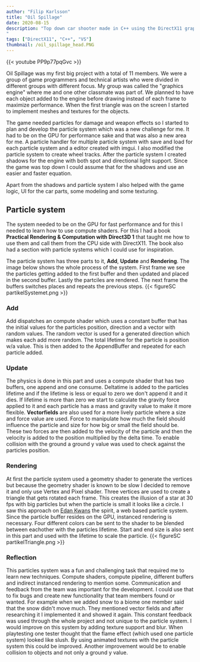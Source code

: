 ```yaml
---
author: "Filip Karlsson"
title: "Oil Spillage"
date: 2020-08-15
description: "Top down car shooter made in C++ using the DirectX11 graphics API where I made a shadow mapping with directional and spot light, particle system focused on performance with editor and save/load capabilites, Memory and performance optimization, tire tracks using the particle system and compute shader, objective system and UI. Collaborated with 10 other people.
"
tags: ["DirectX11", "C++", "VS"]
thumbnail: /oil_spillage_head.PNG
---
```


{{< youtube PP9p77pqGvc >}}

Oil Spillage was my first big project with a total of 11 members. We were a group of game programmers and technical artists who were divided in different groups with different focus. My group was called the "graphics engine" where me and one other classmate was part of. We planned to have each object added to the engine before drawing instead of each frame to maximize performance. When the first triangle was on the screen I started to implement meshes and textures for the objects.

The game needed particles for damage and weapon effects so I started to plan and develop the particle system which was a new challenge for me. It had to be on the GPU for performance sake and that was also a new area for me. A particle handler for multiple particle system with save and load for each particle system and a editor created with imgui. I also modified the particle system to create wheel tracks.
After the particle system I created shadows for the engine with both spot and directional light support. Since the game was top down I could assume that for the shadows and use an easier and faster equation.

Apart from the shadows and particle system I also helped with the game logic, UI for the car parts, some modeling and some texturing.


## Particle system
The system needed to be on the GPU for fast performance and for this I needed to learn how to use compute shaders. For this
I had a book **Practical Rendering & Computation with Direct3D 1** that taught me how to use them and call them from the CPU side with DirectX11. The book also had
a section with particle systems which I could use for inspiration.

The particle system has three parts to it, **Add**, **Update** and **Rendering**. The image below shows the whole process of the system. First frame we see the particles getting added to the first buffer and then updated and placed in the second buffer. Lastly the partciles are rendered. The next frame the buffers switches places and repeats the previous steps.
{{< figureSC partikelSystemet.png >}}
### Add
Add dispatches an compute shader which uses a constant buffer that has the initial values for the particles position, direction and a vector with random values. The random vector is used for a generated direction which makes each add more random. The total lifetime for the particle is position w/a value. This is then added to the AppendBuffer and repeated for each particle added.

### Update
The physics is done in this part and uses a compute shader that has two buffers, one append and one consume. Deltatime is added to the particles lifetime and if the lifetime is less or equal to zero we don't append it and it dies. If lifetime is more than zero we start to calculate the gravity force applied to it and each particle has a mass and gravity value to make it more flexible. **Vectorfields** are also used for a more lively particle where a size and force value are used. Force to manipulate how much the field should influence the particle and size for how big or small the field should be. These two forces are then added to the velocity of the particle and then the velocity is added to the position multiplied by the delta time. To enable collision with the ground a ground y value was used to check against the particles position.

### Rendering
At first the particle system used a geometry shader to generate the vertices but because the geometry shader is known to be slow I decided to remove it and only use Vertex and Pixel shader. Three vertices are used to create a triangle that gets rotated each frame. This creates the illusion of a star at 30 fps with big particles but when the particle is small it looks like a circle. I saw this approach on [Edan Kwans](https://edankwan.com/) the spirit, a web based particle system. Since the particle buffer resides on the GPU, instanced rendering is necessary. Four different colors can be sent to the shader to be blended between eachother with the particles lifetime. Start and end size is also sent in this part and used with the lifetime to scale the particle.
{{< figureSC partikelTriangle.png >}}

### Reflection
This particles system was a fun and challenging task that required me to learn new techniques. Compute shaders, compute pipeline, different buffers and indirect instanced rendering to mention some. Communication and feedback from the team was important for the development. I could use that to fix bugs and create new functionality that team members found or wanted. For example when we added snow to a biome one member said that the snow didn't move much. They mentioned vector fields and after researching it I implemented it and showed it again. This constant feedback was used through the whole project and not unique to the particle system. I would improve on this system by adding texture support and blur. When playtesting one tester thought that the flame effect (which used one particle system) looked like slush. By using animated textures with the particle system this could be improved. Another improvement would be to enable collision to objects and not only a ground y value.
